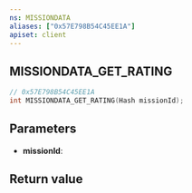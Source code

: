 ```yaml
---
ns: MISSIONDATA
aliases: ["0x57E798B54C45EE1A"]
apiset: client
---
```

## MISSIONDATA_GET_RATING

```c
// 0x57E798B54C45EE1A
int MISSIONDATA_GET_RATING(Hash missionId);
```


## Parameters
* **missionId**:

## Return value

